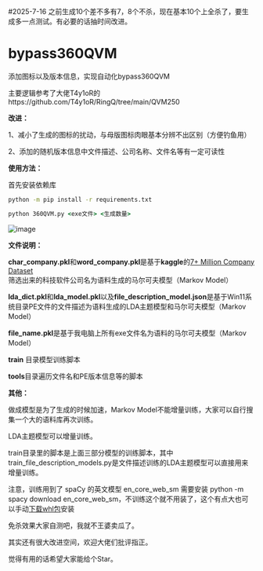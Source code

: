 #2025-7-16 之前生成10个差不多有7，8个不杀，现在基本10个上全杀了，要生成多一点测试。有必要的话抽时间改进。
# bypass360QVM

添加图标以及版本信息，实现自动化bypass360QVM

主要逻辑参考了大佬T4y1oR的https://github.com/T4y1oR/RingQ/tree/main/QVM250

**改进：**

1、减小了生成的图标的扰动，与母版图标肉眼基本分辨不出区别（方便钓鱼用）

2、添加的随机版本信息中文件描述、公司名称、文件名等有一定可读性

**使用方法：**

首先安装依赖库

```bat
python -m pip install -r requirements.txt
```

```bat
python 360QVM.py <exe文件> <生成数量>
```

![image](https://github.com/user-attachments/assets/f1dc2303-1f27-4d78-89a6-429464f30923)

**文件说明：**

**char_company.pkl**和**word_company.pkl**是基于**kaggle**的[7+ Million Company Dataset](https://www.kaggle.com/datasets/peopledatalabssf/free-7-million-company-dataset?select=companies_sorted.csv)筛选出来的科技软件公司名为语料生成的马尔可夫模型（Markov Model）

**lda_dict.pkl**和**lda_model.pkl**以及**file_description_model.json**是基于Win11系统目录PE文件的文件描述为语料生成的LDA主题模型和马尔可夫模型（Markov Model）

**file_name.pkl**是基于我电脑上所有exe文件名为语料的马尔可夫模型（Markov Model）

**train** 目录模型训练脚本

**tools**目录遍历文件名和PE版本信息等的脚本

**其他：**

做成模型是为了生成的时候加速，Markov Model不能增量训练，大家可以自行搜集一个大的语料库再次训练。

LDA主题模型可以增量训练。

train目录里的脚本是上面三部分模型的训练脚本，其中train_file_description_models.py是文件描述训练的LDA主题模型可以直接用来增量训练。

注意，训练用到了 spaCy 的英文模型 en_core_web_sm 需要安装  python -m spacy download en_core_web_sm，不训练这个就不用装了，这个有点大也可以手动[下载whl包](https://github.com/explosion/spacy-models/releases/download/en_core_web_sm-3.8.0/en_core_web_sm-3.8.0-py3-none-any.whl)安装

免杀效果大家自测吧，我就不王婆卖瓜了。

其实还有很大改进空间，欢迎大佬们批评指正。

觉得有用的话希望大家能给个Star。
